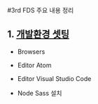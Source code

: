 #3rd FDS 주요 내용 정리  





 ## 1. [개발환경 셋팅](https://github.com/seong-jin/FDS-lecture/tree/master/setting_guide)

* Browsers 

* Editor Atom

* Editor Visual Studio Code

* Node Sass 설치






